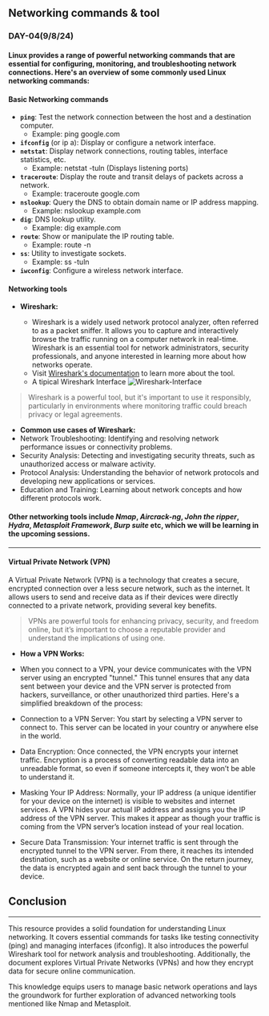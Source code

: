## Networking commands & tool
### DAY-04(9/8/24)
#### Linux provides a range of powerful networking commands that are essential for configuring, monitoring, and troubleshooting network connections. Here's an overview of some commonly used Linux networking commands:

#### __Basic Networking commands__
* **`ping`**: Test the network connection between the host and a destination computer. 
  * Example: ping google.com 
* **`ifconfig`** (or ip a): Display or configure a network interface. 
* **`netstat`**: Display network connections, routing tables, interface statistics, etc. 
  * Example: netstat -tuln (Displays listening ports) 
* **`traceroute`**: Display the route and transit delays of packets across a network. 
  * Example: traceroute google.com 
* **`nslookup`**: Query the DNS to obtain domain name or IP address mapping. 
  * Example: nslookup example.com 
* **`dig`**: DNS lookup utility. 
  * Example: dig example.com 
* **`route`**: Show or manipulate the IP routing table. 
  * Example: route -n 
* **`ss`**: Utility to investigate sockets. 
  * Example: ss -tuln 
* **`iwconfig`**: Configure a wireless network interface.

#### __Networking tools__
* __Wireshark:__

  * Wireshark is a widely used network protocol analyzer, often referred to as a packet sniffer. It allows you to capture and interactively browse the traffic running on a computer network in real-time. Wireshark is an essential tool for network administrators, security professionals, and anyone interested in learning more about how networks operate.
  * Visit [Wireshark's documentation](https://www.wireshark.org/docs/) to learn more about the tool.
  * A tipical Wireshark Interface ![Wireshark-Interface](https://github.com/user-attachments/assets/88184080-33e7-42f3-a995-7754dd99da28)

 > Wireshark is a powerful tool, but it's important to use it responsibly, particularly in environments where monitoring traffic could breach privacy or legal agreements.
* __Common use cases of Wireshark:__
* Network Troubleshooting: Identifying and resolving network performance issues or connectivity problems.
* Security Analysis: Detecting and investigating security threats, such as unauthorized access or malware activity.
* Protocol Analysis: Understanding the behavior of network protocols and developing new applications or services.
* Education and Training: Learning about network concepts and how different protocols work.

#### Other networking tools include __*Nmap*__, __*Aircrack-ng*__, __*John the ripper*__, __*Hydra*__, __*Metasploit Framework*__, __*Burp suite*__ etc, which we will be learning in the upcoming sessions.
------------------------------------------------------------------------------------------------------------------------------------------

#### __Virtual Private Network (VPN)__
A Virtual Private Network (VPN) is a technology that creates a secure, encrypted connection over a less secure network, such as the internet. It allows users to send and receive data as if their devices were directly connected to a private network, providing several key benefits.
> VPNs are powerful tools for enhancing privacy, security, and freedom online, but it’s important to choose a reputable provider and understand the implications of using one.


* __How a VPN Works:__
 * When you connect to a VPN, your device communicates with the VPN server using an encrypted "tunnel." This tunnel ensures that any data sent between your device and the VPN server is protected from hackers, surveillance, or other unauthorized third parties. Here's a simplified breakdown of the process:

 * Connection to a VPN Server: You start by selecting a VPN server to connect to. This server can be located in your country or anywhere else in the world.

 * Data Encryption: Once connected, the VPN encrypts your internet traffic. Encryption is a process of converting readable data into an unreadable format, so even if someone intercepts it, they won’t be able to understand it.

 * Masking Your IP Address: Normally, your IP address (a unique identifier for your device on the internet) is visible to websites and internet services. A VPN hides your actual IP address and assigns you the IP address of the VPN server. This makes it appear as though your traffic is coming from the VPN server’s location instead of your real location.

 * Secure Data Transmission: Your internet traffic is sent through the encrypted tunnel to the VPN server. From there, it reaches its intended destination, such as a website or online service. On the return journey, the data is encrypted again and sent back through the tunnel to your device.

## Conclusion
-----------------------------------------------------------------------------------------------------------------------------------------
This resource provides a solid foundation for understanding Linux networking. It covers essential commands for tasks like testing connectivity (ping) and managing interfaces (ifconfig). It also introduces the powerful Wireshark tool for network analysis and troubleshooting. Additionally, the document explores Virtual Private Networks (VPNs) and how they encrypt data for secure online communication.

This knowledge equips users to manage basic network operations and lays the groundwork for further exploration of advanced networking tools mentioned like Nmap and Metasploit.

 
 

